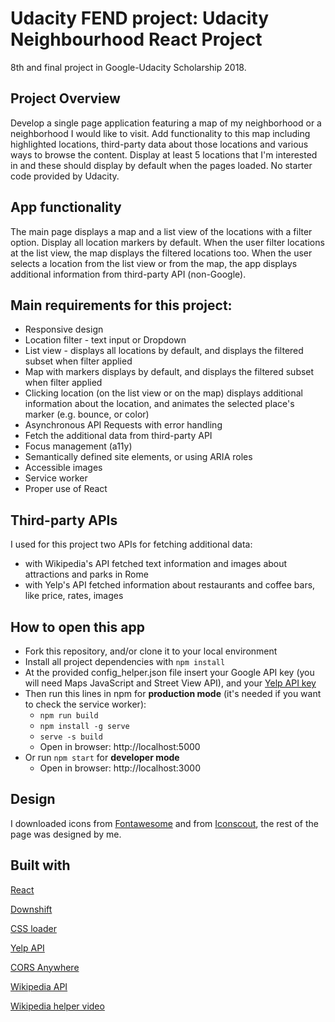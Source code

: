 # Udacity FEND project: Udacity Neighbourhood React Project

8th and final project in Google-Udacity Scholarship 2018.

## Project Overview

Develop a single page application featuring a map of my neighborhood or a neighborhood I would like to visit. Add functionality to this map including highlighted locations, third-party data about those locations and various ways to browse the content. Display at least 5 locations that I'm interested in and these should display by default when the pages loaded. No starter code provided by Udacity.

## App functionality

The main page displays a map and a list view of the locations with a filter option. Display all location markers by default.
When the user filter locations at the list view, the map displays the filtered locations too.
When the user selects a location from the list view or from the map, the app displays additional information from third-party API (non-Google).


## Main requirements for this project:

- Responsive design
- Location filter - text input or Dropdown
- List view - displays all locations by default, and displays the filtered subset when filter applied
- Map with markers displays by default, and displays the filtered subset when filter applied
- Clicking location (on the list view or on the map) displays additional information about the location, and animates the selected place's marker (e.g. bounce, or color)
- Asynchronous API Requests with error handling
- Fetch the additional data from third-party API
- Focus management (a11y)
- Semantically defined site elements, or using ARIA roles
- Accessible images
- Service worker
- Proper use of React

## Third-party APIs

I used for this project two APIs for fetching additional data:
- with Wikipedia's API fetched text information and images about attractions and parks in Rome
- with Yelp's API fetched information about restaurants and coffee bars, like price, rates, images

## How to open this app

- Fork this repository, and/or clone it to your local environment
- Install all project dependencies with `npm install`
- At the provided config_helper.json file insert your Google API key (you will need Maps JavaScript and Street View API), and your [Yelp API key](https://www.yelp.com/developers/v3/manage_app)
- Then run this lines in npm for **production mode** (it's needed if you want to check the service worker):
  - `npm run build`
  - `npm install -g serve`
  - `serve -s build`
  - Open in browser: http://localhost:5000
- Or run `npm start` for **developer mode**
  - Open in browser: http://localhost:3000


## Design

I downloaded icons from [Fontawesome](https://fontawesome.com/icons?d=gallery) and from [Iconscout](https://iconscout.com/), the rest of the page was designed by me.



## Built with

[React](https://reactjs.org/)

[Downshift](https://www.npmjs.com/package/downshift#itemtostring)

[CSS loader](https://codepen.io/animatedcreativity/pen/OjBPQJ)

[Yelp API](https://www.yelp.com/fusion)

[CORS Anywhere](https://cors-anywhere.herokuapp.com/)

[Wikipedia API](https://www.mediawiki.org/wiki/API:Main_page)

[Wikipedia helper video](https://www.youtube.com/watch?v=RPz75gcHj18&)
